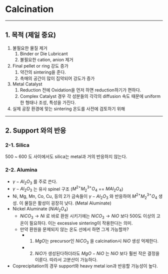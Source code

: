 # Calcination

-----------

## 1. 목적 (제일 중요)

1. 불필요한 물질 제거
   1. Binder or Die Lubricant
   2. 불필요한 cation, anion 제거
2. Final pellet or ring 강도 증가
   1. 약간의 sintering을 준다.
   2. 촉매의 공간이 많이 집약되어 강도가 증가
3. Metal Catalyst
   1.  Reduction 전에 Oxidation을 먼저 하면 reduction하기가 편하다.
   2.  Complex Catalyst 경우 각 성분들의 각각의 diffusion 속도 때문에 uniform한 형태나 조성, 특성을 가진다.
4. 실제 공장 환경에 맞는 sintering 온도를 사전에 검토하기 위해

------------

## 2. Support 와의 반응

### 2-1. Silica

500 ~ 600 도 사이에서도 silica는 metal과 거의 반응하지 않는다.

### 2-2. Alumina

- $\gamma-Al_2O_3$ 를 주로 쓴다.
- $\gamma-Al_2O_3$ 는 유사 spinel 구조 ($M^{2+}M^{3+}_2O_4$ == $MAl_2O_4$)
- Ni, Mg, Mn, Co, Cu, 등의 2가 금속들이 $\gamma-Al_2O_3$ 와 반응하여 $M^{2+}M^{3+}_2O_4$ 생성. 이 물질은 활성이 굉장히 낮다. (Metal Aluminate)
- Nickel Aluminate ($NiAl_2O_4$)
  - $NiCO_3 \to Ni$ 로 바로 환원 시키기에는 $NiCO_3 \to NiO$ 보다 500도 이상의 고온이 필요하다. 이는 excessive sintering이 작용한다는 의미.
  - 만약 환원을 문제되지 않는 온도 선에서 하면 그게 가능할까?
    - 1. $MgO$는 precursor인 $NiCO_3$ 을 calcination시 $NiO$ 생성 억제한다.
    - 2. $NiO$가 생성된다하더라도 $MgO-NiO$ 는 $NiO$ 보다 훨씬 작은 결정을 이룬다. 따라서 고분산이 가능하다.
- Coprecipitation의 경우 support와 heavy metal ion과 반응할 가능성이 높다.
